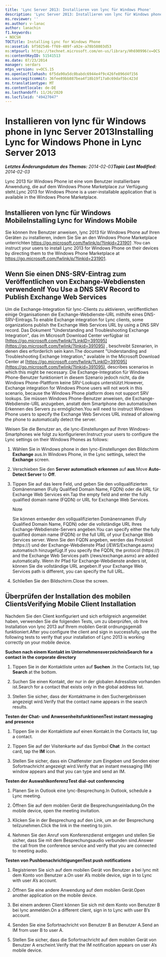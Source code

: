 ```yaml
---
title: 'Lync Server 2013: Installieren von lync für Windows Phone'
description: 'Lync Server 2013: Installieren von lync für Windows phone.'
ms.reviewer: ''
ms.author: v-lanac
author: lanachin
f1.keywords:
- NOCSH
TOCTitle: Installing Lync for Windows Phone
ms:assetid: bf502546-ff69-489f-a92e-a78b58803d53
ms:mtpsurl: https://technet.microsoft.com/en-us/library/Hh690996(v=OCS.15)
ms:contentKeyID: 51541513
ms.date: 07/23/2014
manager: serdars
mtps_version: v=OCS.15
ms.openlocfilehash: 6f5da90a5dc0babdc6944e4f9c426fe896d4f156
ms.sourcegitcommit: 36fee89bb887bea4f18b19f17a8c69daf5bc423d
ms.translationtype: MT
ms.contentlocale: de-DE
ms.lasthandoff: 11/26/2020
ms.locfileid: "49427047"
---
```

# <a name="installing-lync-for-windows-phone-in-lync-server-2013"></a><span data-ttu-id="06a67-103">Installieren von lync für Windows phone in lync Server 2013</span><span class="sxs-lookup"><span data-stu-id="06a67-103">Installing Lync for Windows Phone in Lync Server 2013</span></span>

<div data-xmlns="http://www.w3.org/1999/xhtml">

<div class="topic" data-xmlns="http://www.w3.org/1999/xhtml" data-msxsl="urn:schemas-microsoft-com:xslt" data-cs="https://msdn.microsoft.com/">

<div data-asp="https://msdn2.microsoft.com/asp">



</div>

<div id="mainSection">

<div id="mainBody"><span data-ttu-id="06a67-104">

<span> </span></span><span class="sxs-lookup"><span data-stu-id="06a67-104">

<span> </span></span></span>

<span data-ttu-id="06a67-105">_**Letztes Änderungsdatum des Themas:** 2014-02-03_</span><span class="sxs-lookup"><span data-stu-id="06a67-105">_**Topic Last Modified:** 2014-02-03_</span></span>

<span data-ttu-id="06a67-106">Lync 2013 für Windows Phone ist eine vom Benutzer installierbare Anwendung, die auf dem Windows Phone Marketplace zur Verfügung steht.</span><span class="sxs-lookup"><span data-stu-id="06a67-106">Lync 2013 for Windows Phone is a user-installable application that is available in the Windows Phone Marketplace.</span></span>

<div>

## <a name="installing-lync-for-windows-mobile"></a><span data-ttu-id="06a67-107">Installieren von lync für Windows Mobile</span><span class="sxs-lookup"><span data-stu-id="06a67-107">Installing Lync for Windows Mobile</span></span>

<span data-ttu-id="06a67-108">Sie können Ihre Benutzer anweisen, lync 2013 für Windows Phone auf Ihren Geräten zu installieren, indem Sie Sie an den Windows Phone Marketplace unterrichten <https://go.microsoft.com/fwlink/p/?linkid=231901> .</span><span class="sxs-lookup"><span data-stu-id="06a67-108">You can instruct your users to install Lync 2013 for Windows Phone on their devices by directing them to the Windows Phone Marketplace at <https://go.microsoft.com/fwlink/p/?linkid=231901>.</span></span>

</div>

<div>

## <a name="if-you-use-a-dns-srv-record-to-publish-exchange-web-services"></a><span data-ttu-id="06a67-109">Wenn Sie einen DNS-SRV-Eintrag zum Veröffentlichen von Exchange-Webdiensten verwenden</span><span class="sxs-lookup"><span data-stu-id="06a67-109">If You Use a DNS SRV Record to Publish Exchange Web Services</span></span>

<span data-ttu-id="06a67-110">Um die Exchange-Integration für lync-Clients zu aktivieren, veröffentlichen einige Organisationen die Exchange-Webdienste-URL mithilfe eines DNS-SRV-Eintrags.</span><span class="sxs-lookup"><span data-stu-id="06a67-110">To enable Exchange integration for Lync clients, some organizations publish the Exchange Web Services URL by using a DNS SRV record.</span></span> <span data-ttu-id="06a67-111">Das Dokument "Understanding and Troubleshooting Exchange Integration", das im Microsoft Download Center verfügbar ist [https://go.microsoft.com/fwlink/?LinkID=391095](https://go.microsoft.com/fwlink/?linkid=391095) , beschreibt Szenarien, in denen dies erforderlich sein kann.</span><span class="sxs-lookup"><span data-stu-id="06a67-111">The document "Understanding and Troubleshooting Exchange Integration," available in the Microsoft Download Center at [https://go.microsoft.com/fwlink/?LinkID=391095](https://go.microsoft.com/fwlink/?linkid=391095), describes scenarios in which this might be necessary.</span></span> <span data-ttu-id="06a67-112">Die Exchange-Integration für Windows Phone-Benutzer funktioniert in diesem Szenario jedoch nicht, da die Windows Phone-Plattform keine SRV-Lookups unterstützt.</span><span class="sxs-lookup"><span data-stu-id="06a67-112">However, Exchange integration for Windows Phone users will not work in this scenario, because the Windows Phone platform does not support SRV lookups.</span></span> <span data-ttu-id="06a67-113">Sie müssen Windows Phone-Benutzer anweisen, die Exchange-Webdienste-URL anzugeben, anstatt dem Smartphone den automatischen Erkennen des Servers zu ermöglichen.</span><span class="sxs-lookup"><span data-stu-id="06a67-113">You will need to instruct Windows Phone users to specify the Exchange Web Services URL instead of allowing the phone to automatically detect the server.</span></span>

<span data-ttu-id="06a67-114">Weisen Sie die Benutzer an, die lync-Einstellungen auf Ihren Windows-Smartphones wie folgt zu konfigurieren:</span><span class="sxs-lookup"><span data-stu-id="06a67-114">Instruct your users to configure the Lync settings on their Windows Phones as follows:</span></span>

1.  <span data-ttu-id="06a67-115">Wählen Sie in Windows phone in den lync-Einstellungen den Bildschirm **Exchange** aus.</span><span class="sxs-lookup"><span data-stu-id="06a67-115">In Windows Phone, in the Lync settings, select the **Exchange** screen.</span></span>

2.  <span data-ttu-id="06a67-116">Verschieben Sie den **Server automatisch erkennen** auf **aus**.</span><span class="sxs-lookup"><span data-stu-id="06a67-116">Move **Auto-Detect Server** to **Off**.</span></span>

3.  <span data-ttu-id="06a67-117">Tippen Sie auf das leere Feld, und geben Sie den vollqualifizierten Domänennamen (Fully Qualified Domain Name, FQDN) oder die URL für Exchange Web Services ein.</span><span class="sxs-lookup"><span data-stu-id="06a67-117">Tap the empty field and enter the fully qualified domain name (FQDN) or URL for Exchange Web Services.</span></span>
    
    <div>
    

    > [!NOTE]  
    > <span data-ttu-id="06a67-118">Sie können entweder den vollqualifizierten Domänennamen (Fully Qualified Domain Name, FQDN) oder die vollständige URL Ihres Exchange-Webdienste-Servers angeben.</span><span class="sxs-lookup"><span data-stu-id="06a67-118">You can specify either the fully qualified domain name (FQDN) or the full URL of your Exchange Web Services server.</span></span> <span data-ttu-id="06a67-119">Wenn Sie den FQDN angeben, werden das Protokoll (https://) und der Exchange-Webdienste Pfad (/EWS/Exchange.asmx) automatisch hinzugefügt.</span><span class="sxs-lookup"><span data-stu-id="06a67-119">If you specify the FQDN, the protocol (https://) and the Exchange Web Services path (/ews/exchange.asmx) are added automatically.</span></span> <span data-ttu-id="06a67-120">Wenn ihr Pfad für Exchange-Webdienste anders ist, können Sie die vollständige URL angeben.</span><span class="sxs-lookup"><span data-stu-id="06a67-120">If your Exchange Web Services path is different, you can specify the full URL.</span></span>

    
    </div>

4.  <span data-ttu-id="06a67-121">Schließen Sie den Bildschirm.</span><span class="sxs-lookup"><span data-stu-id="06a67-121">Close the screen.</span></span>

</div>

<div>

## <a name="verifying-mobile-client-installation"></a><span data-ttu-id="06a67-122">Überprüfen der Installation des mobilen Clients</span><span class="sxs-lookup"><span data-stu-id="06a67-122">Verifying Mobile Client Installation</span></span>

<span data-ttu-id="06a67-123">Nachdem Sie den Client konfiguriert und sich erfolgreich angemeldet haben, verwenden Sie die folgenden Tests, um zu überprüfen, ob Ihre Installation von lync 2013 auf Ihrem mobilen Gerät ordnungsgemäß funktioniert.</span><span class="sxs-lookup"><span data-stu-id="06a67-123">After you configure the client and sign in successfully, use the following tests to verify that your installation of Lync 2013 is working correctly on your mobile device.</span></span>

<span data-ttu-id="06a67-124">**Suchen nach einem Kontakt im Unternehmensverzeichnis**</span><span class="sxs-lookup"><span data-stu-id="06a67-124">**Search for a contact in the corporate directory**</span></span>

1.  <span data-ttu-id="06a67-125">Tippen Sie in der Kontaktliste unten auf **Suchen** .</span><span class="sxs-lookup"><span data-stu-id="06a67-125">In the Contacts list, tap **Search** at the bottom.</span></span>

2.  <span data-ttu-id="06a67-126">Suchen Sie einen Kontakt, der nur in der globalen Adressliste vorhanden ist.</span><span class="sxs-lookup"><span data-stu-id="06a67-126">Search for a contact that exists only in the global address list.</span></span>

3.  <span data-ttu-id="06a67-127">Stellen Sie sicher, dass der Kontaktname in den Suchergebnissen angezeigt wird.</span><span class="sxs-lookup"><span data-stu-id="06a67-127">Verify that the contact name appears in the search results.</span></span>

<span data-ttu-id="06a67-128">**Testen der Chat- und Anwesenheitsfunktionen**</span><span class="sxs-lookup"><span data-stu-id="06a67-128">**Test instant messaging and presence**</span></span>

1.  <span data-ttu-id="06a67-129">Tippen Sie in der Kontaktliste auf einen Kontakt.</span><span class="sxs-lookup"><span data-stu-id="06a67-129">In the Contacts list, tap a contact.</span></span>

2.  <span data-ttu-id="06a67-130">Tippen Sie auf der Visitenkarte auf das Symbol **Chat** .</span><span class="sxs-lookup"><span data-stu-id="06a67-130">In the contact card, tap the **IM** icon.</span></span>

3.  <span data-ttu-id="06a67-131">Stellen Sie sicher, dass ein Chatfenster zum Eingeben und Senden einer Sofortnachricht angezeigt wird.</span><span class="sxs-lookup"><span data-stu-id="06a67-131">Verify that an instant messaging (IM) window appears and that you can type and send an IM.</span></span>

<span data-ttu-id="06a67-132">**Testen der Auswahlkonferenz**</span><span class="sxs-lookup"><span data-stu-id="06a67-132">**Test dial-out conferencing**</span></span>

1.  <span data-ttu-id="06a67-133">Planen Sie in Outlook eine lync-Besprechung.</span><span class="sxs-lookup"><span data-stu-id="06a67-133">In Outlook, schedule a Lync meeting.</span></span>

2.  <span data-ttu-id="06a67-134">Öffnen Sie auf dem mobilen Gerät die Besprechungseinladung.</span><span class="sxs-lookup"><span data-stu-id="06a67-134">On the mobile device, open the meeting invitation.</span></span>

3.  <span data-ttu-id="06a67-135">Klicken Sie in der Besprechung auf den Link, um an der Besprechung teilzunehmen.</span><span class="sxs-lookup"><span data-stu-id="06a67-135">Click the link in the meeting to join.</span></span>

4.  <span data-ttu-id="06a67-136">Nehmen Sie den Anruf vom Konferenzdienst entgegen und stellen Sie sicher, dass Sie mit dem Besprechungsaudio verbunden sind.</span><span class="sxs-lookup"><span data-stu-id="06a67-136">Answer the call from the conference service and verify that you are connected to meeting audio.</span></span>

<span data-ttu-id="06a67-137">**Testen von Pushbenachrichtigungen**</span><span class="sxs-lookup"><span data-stu-id="06a67-137">**Test push notifications**</span></span>

1.  <span data-ttu-id="06a67-138">Registrieren Sie sich auf dem mobilen Gerät von Benutzer a bei lync mit dem Konto von Benutzer a.</span><span class="sxs-lookup"><span data-stu-id="06a67-138">On user A’s mobile device, sign in to Lync with user A’s account.</span></span>

2.  <span data-ttu-id="06a67-139">Öffnen Sie eine andere Anwendung auf dem mobilen Gerät.</span><span class="sxs-lookup"><span data-stu-id="06a67-139">Open another application on the mobile device.</span></span>

3.  <span data-ttu-id="06a67-140">Bei einem anderen Client können Sie sich mit dem Konto von Benutzer B bei lync anmelden.</span><span class="sxs-lookup"><span data-stu-id="06a67-140">On a different client, sign in to Lync with user B’s account.</span></span>

4.  <span data-ttu-id="06a67-141">Senden Sie eine Sofortnachricht von Benutzer B an Benutzer A.</span><span class="sxs-lookup"><span data-stu-id="06a67-141">Send an IM from user B to user A.</span></span>

5.  <span data-ttu-id="06a67-142">Stellen Sie sicher, dass die Sofortnachricht auf dem mobilen Gerät von Benutzer A erscheint.</span><span class="sxs-lookup"><span data-stu-id="06a67-142">Verify that the IM notification appears on user A’s mobile device.</span></span>

<span data-ttu-id="06a67-143"></div>

</div>

<span> </span>

</div>

</div>

</span><span class="sxs-lookup"><span data-stu-id="06a67-143"></div>

</div>

<span> </span>

</div>

</div>

</span></span></div>

